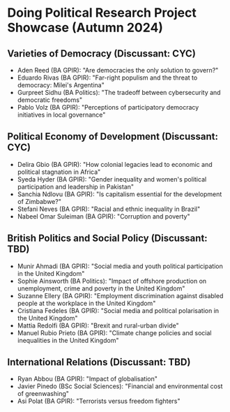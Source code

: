 # Doing Political Research Project Showcase (Autumn 2024)

## Varieties of Democracy (Discussant: CYC)

 - Aden Reed (BA GPIR): "Are democracies the only solution to govern?"
 - Eduardo Rivas (BA GPIR): "Far-right populism and the threat to democracy: Milei's Argentina"
 - Gurpreet Sidhu (BA Politics): "The tradeoff between cybersecurity and democratic freedoms"
 - Pablo Volz (BA GPIR): "Perceptions of participatory democracy initiatives in local governance"

## Political Economy of Development (Discussant: CYC)

 - Delira Gbio (BA GPIR): "How colonial legacies lead to economic and political stagnation in Africa"
 - Syeda Hyder (BA GPIR): "Gender inequality and women's political participation and leadership in Pakistan"
 - Sanchia Ndlovu (BA GPIR): "Is capitalism essential for the development of Zimbabwe?"
 - Stefani Neves (BA GPIR): "Racial and ethnic inequality in Brazil"
 - Nabeel Omar Suleiman (BA GPIR): "Corruption and poverty"

## British Politics and Social Policy (Discussant: TBD)

 - Munir Ahmadi (BA GPIR): "Social media and youth political participation in the United Kingdom"
 - Sophie Ainsworth (BA Politics): "Impact of offshore production on unemployment, crime and poverty in the United Kingdom"
 - Suzanne Ellery (BA GPIR): "Employment discrimination against disabled people at the workplace in the United Kingdom" 
 - Cristiana Fedeles (BA GPIR): "Social media and political polarisation in the United Kingdom"
 - Mattia Redolfi (BA GPIR): "Brexit and rural-urban divide"
 - Manuel Rubio Prieto (BA GPIR): "Climate change policies and social inequalities in the United Kingdom"

## International Relations (Discussant: TBD)

 - Ryan Abbou (BA GPIR): "Impact of globalisation"
 - Javier Pinedo (BSc Social Sciences): "Financial and environmental cost of greenwashing"
 - Asi Polat (BA GPIR): "Terrorists versus freedom fighters"
